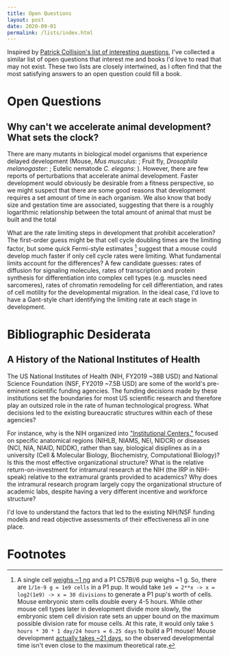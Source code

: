 ```yaml
---
title: Open Questions
layout: post
date: 2020-09-01
permalink: /lists/index.html
---
```


Inspired by [Patrick Collision's list of interesting questions](https://patrickcollison.com/questions), I've collected a similar list of open questions that interest me and books I'd love to read that may not exist.
These two lists are closely intertwined, as I often find that the most satisfying answers to an open question could fill a book.

# Open Questions

## Why can't we accelerate animal development? What sets the clock?

There are many mutants in biological model organisms that experience delayed development (Mouse, *Mus musculus*: ; Fruit fly, *Drosophila melanogaster*: ; Eutelic nematode *C. elegans*: ).
However, there are few reports of perturbations that accelerate animal development.
Faster development would obviously be desirable from a fitness perspective, so we might suspect that there are some good reasons that development requires a set amount of time in each organism.
We also know that body size and gestation time are associated, suggesting that there is a roughly logarithmic relationship between the total amount of animal that must be built and the total

What are the rate limiting steps in development that prohibit acceleration?
The first-order guess might be that cell cycle doubling times are the limiting factor, but some quick Fermi-style estimates [^1] suggest that a mouse could develop much faster if only cell cycle rates were limiting.
What fundamental limits account for the differences?
A few candidate guesses: rates of diffusion for signaling molecules, rates of transcription and protein synthesis for differentiation into complex cell types (e.g. muscles need sarcomeres), rates of chromatin remodeling for cell differentiation, and rates of cell motility for the developmental migration.
In the ideal case, I'd love to have a Gant-style chart identifying the limiting rate at each stage in development.

# Bibliographic Desiderata

## A History of the National Institutes of Health

The US National Institutes of Health (NIH, FY2019 ~38B USD) and National Science Foundation (NSF, FY2019 ~7.5B USD) are some of the world's pre-eminent scientific funding agencies.
The funding decisions made by these institutions set the boundaries for most US scientific research and therefore play an outsized role in the rate of human technological progress.
What decisions led to the existing bureaucratic structures within each of these agencies?

For instance, why is the NIH organized into ["Institutional Centers,"](https://www.nih.gov/institutes-nih/list-nih-institutes-centers-offices) focused on specific anatomical regions (NIHLB, NIAMS, NEI, NIDCR) or diseases (NCI, NIA, NIAID, NIDDK), rather than say, biological disiplines as in a university (Cell & Molecular Biology, Biochemistry, Computational Biology)?
Is this the most effective organizational structure?
What is the relative return-on-investment for intramural research at the NIH (the IRP in NIH-speak) relative to the extramural grants provided to academics?
Why does the intramural research program largely copy the organizational structure of academic labs, despite having a very different incentive and workforce structure?

I'd love to understand the factors that led to the existing NIH/NSF funding models and read objective assessments of their effectiveness all in one place.

# Footnotes

[^1]: A single cell [weighs ~1 ng](https://bionumbers.hms.harvard.edu/bionumber.aspx?s=n&v=0&id=109717) and a P1 C57Bl/6 pup weighs ~1 g. So, there are `1/1e-9 g = 1e9 cells` in a P1 pup. It would take `1e9 = 2**x -> x = log2(1e9) -> x = 30 divisions` to generate a P1 pup's worth of cells. Mouse embryonic stem cells double every 4-5 hours. While other mouse cell types later in development divide more slowly, the embryonic stem cell division rate sets an upper bound on the maximum possible division rate for mouse cells. At this rate, it would only take `5 hours * 30 * 1 day/24 hours = 6.25 days` to build a P1 mouse! Mouse development [actually takes ~21 days](https://embryology.med.unsw.edu.au/embryology/index.php/Mouse_Timeline_Detailed), so the observed developmental time isn't even close to the maximum theoretical rate.
